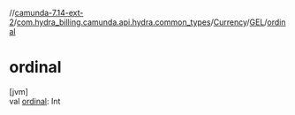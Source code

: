 //[camunda-7.14-ext-2](../../../../index.md)/[com.hydra_billing.camunda.api.hydra.common_types](../../index.md)/[Currency](../index.md)/[GEL](index.md)/[ordinal](ordinal.md)

# ordinal

[jvm]\
val [ordinal](ordinal.md): Int
